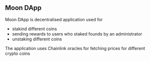 ## Moon DApp

Moon DApp is decentralised application used for 
- stakind different coins
- sending rewards to users who staked founds by an administrator
- unstaking different coins

The application uses Chainlink oracles for fetching prices for different crypto coins
